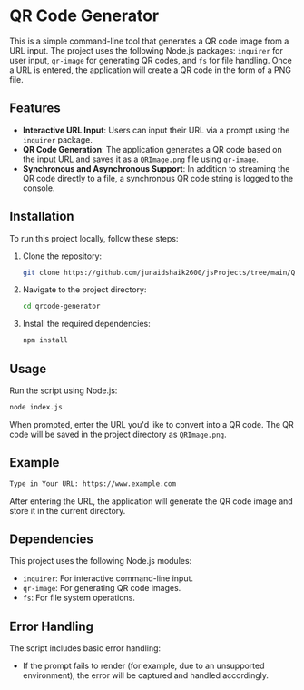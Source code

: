 # QR Code Generator

This is a simple command-line tool that generates a QR code image from a URL input. The project uses the following Node.js packages: `inquirer` for user input, `qr-image` for generating QR codes, and `fs` for file handling. Once a URL is entered, the application will create a QR code in the form of a PNG file.

## Features

- **Interactive URL Input**: Users can input their URL via a prompt using the `inquirer` package.
- **QR Code Generation**: The application generates a QR code based on the input URL and saves it as a `QRImage.png` file using `qr-image`.
- **Synchronous and Asynchronous Support**: In addition to streaming the QR code directly to a file, a synchronous QR code string is logged to the console.

## Installation

To run this project locally, follow these steps:

1. Clone the repository:
    ```bash
    git clone https://github.com/junaidshaik2600/jsProjects/tree/main/QR_Code_Generator
    ```

2. Navigate to the project directory:
    ```bash
    cd qrcode-generator
    ```

3. Install the required dependencies:
    ```bash
    npm install
    ```

## Usage

Run the script using Node.js:
```bash
node index.js
```

When prompted, enter the URL you'd like to convert into a QR code. The QR code will be saved in the project directory as `QRImage.png`.

## Example

```bash
Type in Your URL: https://www.example.com
```

After entering the URL, the application will generate the QR code image and store it in the current directory.

## Dependencies

This project uses the following Node.js modules:

- `inquirer`: For interactive command-line input.
- `qr-image`: For generating QR code images.
- `fs`: For file system operations.

## Error Handling

The script includes basic error handling:

- If the prompt fails to render (for example, due to an unsupported environment), the error will be captured and handled accordingly.
